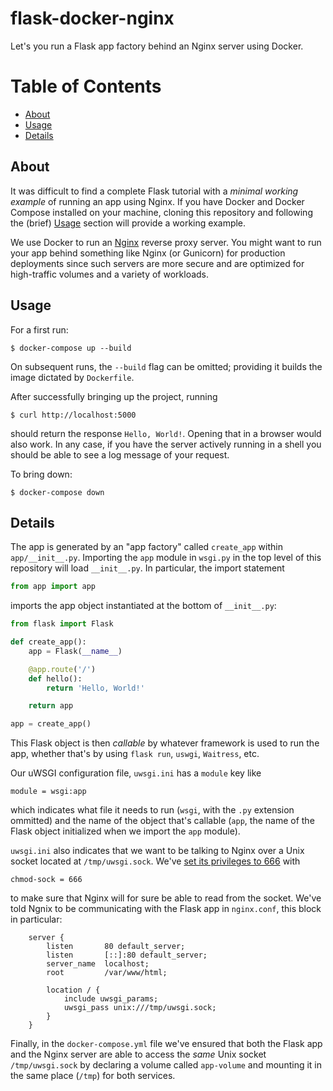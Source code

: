 # flask-docker-nginx

Let's you run a Flask app factory behind an Nginx server using Docker.

# Table of Contents

- [About](#about)
- [Usage](#usage)
- [Details](#details)

## About <a name="about"></a>

It was difficult to find a complete Flask tutorial with a _minimal working
example_ of running an app using Nginx. If you have Docker
and Docker Compose installed on your machine, cloning this repository and
following the (brief) [Usage](#usage) section will provide a working example.

We use Docker to run an [Nginx](https://hub.docker.com/_/nginx) reverse proxy
server. You might want to run your app behind something like Nginx (or
Gunicorn) for production deployments since such servers are more secure and are
optimized for high-traffic volumes and a variety of workloads.

## Usage <a name="usage"></a>

For a first run:

```
$ docker-compose up --build
```

On subsequent runs, the `--build` flag can be omitted; providing it builds the
image dictated by `Dockerfile`.

After successfully bringing up the project, running

```
$ curl http://localhost:5000
```

should return the response `Hello, World!`. Opening that in a browser would
also work. In any case, if you have the server actively running in a shell you
should be able to see a log message of your request.

To bring down:

```
$ docker-compose down
```

## Details <a name="details"></a>

The app is generated by an "app factory" called `create_app` within
`app/__init__.py`. Importing the `app` module in `wsgi.py` in the top level of
this repository will load `__init__.py`. In particular, the import statement

```python
from app import app
```

imports the app object instantiated at the bottom of `__init__.py`:

```python
from flask import Flask

def create_app():
    app = Flask(__name__)

    @app.route('/')
    def hello():
        return 'Hello, World!'

    return app

app = create_app()
```

This Flask object is then _callable_ by whatever framework is used to run the
app, whether that's by using `flask run`, `uswgi`, `Waitress`, etc.

Our uWSGI configuration file, `uwsgi.ini` has a `module` key like

```
module = wsgi:app
```

which indicates what file it needs to run (`wsgi`, with the `.py` extension
ommitted) and the name of the object that's callable (`app`, the name of the
Flask object initialized when we import the `app` module).

`uwsgi.ini` also indicates that we want to be talking to Nginx over a Unix
socket located at `/tmp/uwsgi.sock`. We've [set its privileges to
666](https://www.youtube.com/watch?v=AGHmr1NyBTw&feature=youtu.be&t=139) with

```
chmod-sock = 666
```

to make sure that Nginx will for sure be able to read from the socket. We've
told Ngnix to be communicating with the Flask app in `nginx.conf`, this block
in particular:

```
    server {
        listen       80 default_server;
        listen       [::]:80 default_server;
        server_name  localhost;
        root         /var/www/html;

        location / {
            include uwsgi_params;
            uwsgi_pass unix:///tmp/uwsgi.sock;
        }
    }
```

Finally, in the `docker-compose.yml` file we've ensured that both the Flask app
and the Nginx server are able to access the _same_ Unix socket
`/tmp/uwsgi.sock` by declaring a volume called `app-volume` and mounting it in
the same place (`/tmp`) for both services.
